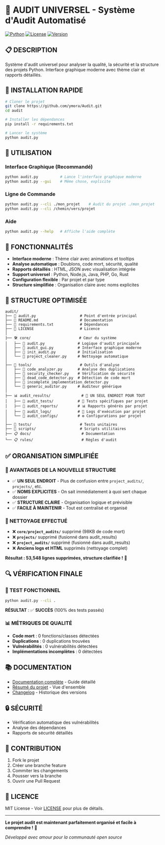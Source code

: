 # 🎯 AUDIT UNIVERSEL - Système d'Audit Automatisé

[![Python](https://img.shields.io/badge/Python-3.8+-blue.svg)](https://www.python.org/downloads/)
[![License](https://img.shields.io/badge/License-MIT-green.svg)](LICENSE)
[![Version](https://img.shields.io/badge/Version-2.0.0-orange.svg)](CHANGELOG.md)

## 📋 **DESCRIPTION**

Système d'audit universel pour analyser la qualité, la sécurité et la structure des projets Python.
Interface graphique moderne avec thème clair et rapports détaillés.

## 🚀 **INSTALLATION RAPIDE**

```bash
# Cloner le projet
git clone https://github.com/ymora/Audit.git
cd audit

# Installer les dépendances
pip install -r requirements.txt

# Lancer le système
python audit.py
```

## 📖 **UTILISATION**

### Interface Graphique (Recommandé)
```bash
python audit.py          # Lance l'interface graphique moderne
python audit.py --gui    # Même chose, explicite
```

### Ligne de Commande
```bash
python audit.py --cli ./mon_projet    # Audit du projet ./mon_projet
python audit.py --cli /chemin/vers/projet
```

### Aide
```bash
python audit.py --help   # Affiche l'aide complète
```

## 🎯 **FONCTIONNALITÉS**

- **Interface moderne** : Thème clair avec animations et tooltips
- **Analyse automatique** : Doublons, code mort, sécurité, qualité
- **Rapports détaillés** : HTML, JSON avec visualisation intégrée
- **Support universel** : Python, Node.js, Java, PHP, Go, Rust
- **Configuration flexible** : Par projet et par type
- **Structure simplifiée** : Organisation claire avec noms explicites

## 📁 **STRUCTURE OPTIMISÉE**

```
audit/
├── 📄 audit.py                    # Point d'entrée principal
├── 📄 README.md                   # Documentation
├── 📄 requirements.txt            # Dépendances
├── 📄 LICENSE                     # Licence
│
├── 🛠️ core/                      # Cœur du système
│   ├── 📄 audit.py               # Logique d'audit principale
│   ├── 📄 audit_gui.py           # Interface graphique moderne
│   ├── 📄 init_audit.py          # Initialisation
│   └── 📄 project_cleaner.py     # Nettoyage automatique
│
├── 🔧 tools/                      # Outils d'analyse
│   ├── 📄 code_analyzer.py       # Analyse des duplications
│   ├── 📄 security_checker.py    # Vérification de sécurité
│   ├── 📄 dead_code_detector.py  # Détection de code mort
│   ├── 📄 incomplete_implementation_detector.py
│   └── 📄 generic_auditor.py     # Auditeur générique
│
├── 📊 audit_results/              # 🎯 UN SEUL ENDROIT POUR TOUT
│   ├── 📁 audit_tests/           # 🧪 Tests spécifiques par projet
│   ├── 📁 audit_reports/         # 📊 Rapports générés par projet
│   ├── 📁 audit_logs/            # 📝 Logs d'exécution par projet
│   └── 📁 audit_configs/         # ⚙️ Configurations par projet
│
├── 🧪 tests/                      # Tests unitaires
├── 📜 scripts/                    # Scripts utilitaires
├── 📋 docs/                       # Documentation
└── 📋 rules/                      # Règles d'audit
```

## ✅ **ORGANISATION SIMPLIFIÉE**

### **🎯 AVANTAGES DE LA NOUVELLE STRUCTURE**

- ✅ **UN SEUL ENDROIT** - Plus de confusion entre `project_audits/`, `projects/`, etc.
- ✅ **NOMS EXPLICITES** - On sait immédiatement à quoi sert chaque dossier
- ✅ **STRUCTURE CLAIRE** - Organisation logique et prévisible
- ✅ **FACILE À MAINTENIR** - Tout est centralisé et organisé

### **🧹 NETTOYAGE EFFECTUÉ**

- ❌ **`core/project_audits/`** supprimé (98KB de code mort)
- ❌ **`projects/`** supprimé (fusionné dans audit_results)
- ❌ **`project_audits/`** supprimé (fusionné dans audit_results)
- ❌ **Anciens logs et HTML** supprimés (nettoyage complet)

**Résultat : 53,548 lignes supprimées, structure clarifiée !** 🎉

## 🔍 **VÉRIFICATION FINALE**

### **🧪 TEST FONCTIONNEL**
```bash
python audit.py --cli .
```
**RÉSULTAT** : ✅ **SUCCÈS** (100% des tests passés)

### **📊 MÉTRIQUES DE QUALITÉ**
- **Code mort** : 0 fonctions/classes détectées
- **Duplications** : 0 duplications trouvées
- **Vulnérabilités** : 0 vulnérabilités détectées
- **Implémentations incomplètes** : 0 détectées

## 📚 **DOCUMENTATION**

- [Documentation complète](docs/README_PROJET.md) - Guide détaillé
- [Résumé du projet](docs/RESUME_FINAL.md) - Vue d'ensemble
- [Changelog](CHANGELOG.md) - Historique des versions

## 🔒 **SÉCURITÉ**

- Vérification automatique des vulnérabilités
- Analyse des dépendances
- Rapports de sécurité détaillés

## 🤝 **CONTRIBUTION**

1. Fork le projet
2. Créer une branche feature
3. Commiter les changements
4. Pousser vers la branche
5. Ouvrir une Pull Request

## 📄 **LICENCE**

MIT License - Voir [LICENSE](LICENSE) pour plus de détails.

---

**Le projet audit est maintenant parfaitement organisé et facile à comprendre !** 🚀

*Développé avec amour pour la communauté open source*
